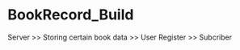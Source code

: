 # BookRecord_Build

Server  >> Storing certain book data
        >> User Register
        >> Subcriber
